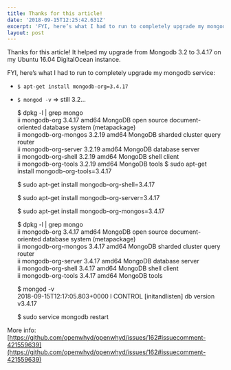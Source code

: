 ```yaml
---
title: Thanks for this article!
date: '2018-09-15T12:25:42.631Z'
excerpt: 'FYI, here’s what I had to run to completely upgrade my mongodb service:'
layout: post
---
```

Thanks for this article! It helped my upgrade from Mongodb 3.2 to 3.4.17 on my Ubuntu 16.04 DigitalOcean instance.

FYI, here’s what I had to run to completely upgrade my mongodb service:

*   `$ apt-get install mongodb-org=3.4.17`
*   `$ mongod -v` => still 3.2...

    $ dpkg -l | grep mongo  
    ii  mongodb-org                       3.4.17                                     amd64        MongoDB open source document-oriented database system (metapackage)  
    ii  mongodb-org-mongos                3.2.19                                     amd64        MongoDB sharded cluster query router  
    ii  mongodb-org-server                3.2.19                                     amd64        MongoDB database server  
    ii  mongodb-org-shell                 3.2.19                                     amd64        MongoDB shell client  
    ii  mongodb-org-tools                 3.2.19                                     amd64        MongoDB tools
    $ sudo apt-get install mongodb-org-tools=3.4.17  
      
    $ sudo apt-get install mongodb-org-shell=3.4.17  
      
    $ sudo apt-get install mongodb-org-server=3.4.17  
      
    $ sudo apt-get install mongodb-org-mongos=3.4.17  
      
    $ dpkg -l | grep mongo  
    ii  mongodb-org                       3.4.17                                     amd64        MongoDB open source document-oriented database system (metapackage)  
    ii  mongodb-org-mongos                3.4.17                                     amd64        MongoDB sharded cluster query router  
    ii  mongodb-org-server                3.4.17                                     amd64        MongoDB database server  
    ii  mongodb-org-shell                 3.4.17                                     amd64        MongoDB shell client  
    ii  mongodb-org-tools                 3.4.17                                     amd64        MongoDB tools  
      
    $ mongod -v  
    2018-09-15T12:17:05.803+0000 I CONTROL  [initandlisten] db version v3.4.17  
      
    $ sudo service mongodb restart

More info: [https://github.com/openwhyd/openwhyd/issues/162#issuecomment-421559639](https://github.com/openwhyd/openwhyd/issues/162#issuecomment-421559639)
